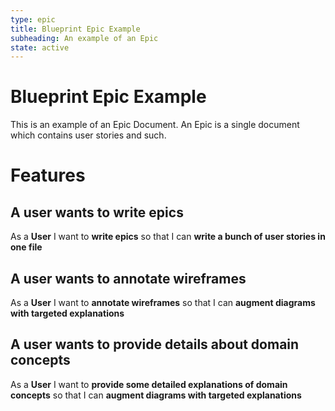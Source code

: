 ```yaml
---
type: epic
title: Blueprint Epic Example
subheading: An example of an Epic
state: active
---
```


# Blueprint Epic Example
This is an example of an Epic Document.  An Epic is a single document which contains user stories and such.

# Features
## A user wants to write epics
As a **User** I want to **write epics** so that I can **write a bunch of user stories in one file**

## A user wants to annotate wireframes
As a **User** I want to  **annotate wireframes** so that I can **augment diagrams with targeted explanations**

## A user wants to provide details about domain concepts
As a **User** I want to **provide some detailed explanations of domain concepts** so that I can **augment diagrams with targeted explanations**
